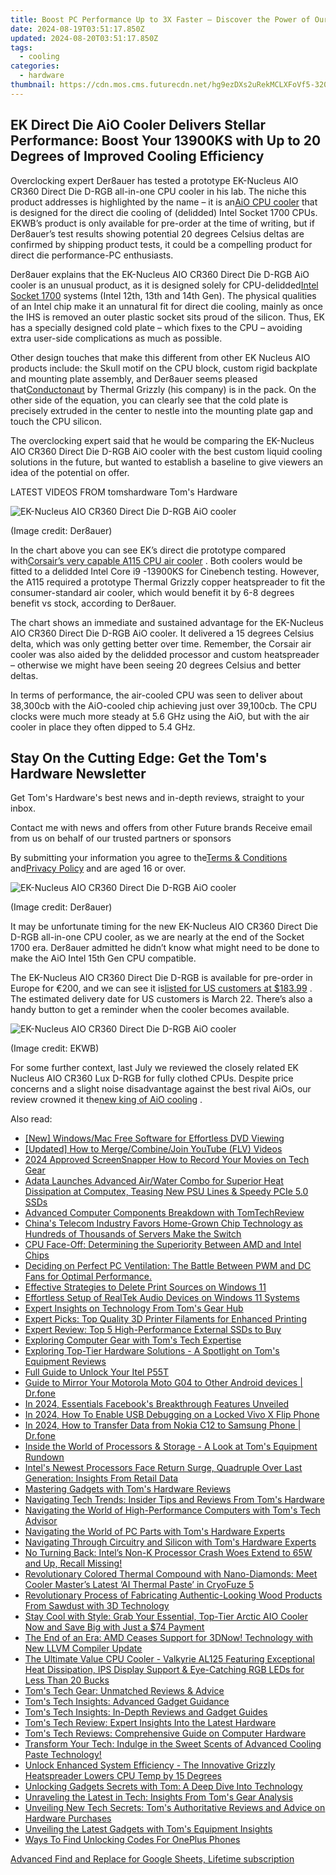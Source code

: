 ```yaml
---
title: Boost PC Performance Up to 3X Faster – Discover the Power of Our Innovative Nitrogen Liquid Cooler Designed by AI for $10,000
date: 2024-08-19T03:51:17.850Z
updated: 2024-08-20T03:51:17.850Z
tags:
  - cooling
categories:
  - hardware
thumbnail: https://cdn.mos.cms.futurecdn.net/hg9ezDXs2uRekMCLXFoVf5-320-80.jpg
---
```


## EK Direct Die AiO Cooler Delivers Stellar Performance: Boost Your 13900KS with Up to 20 Degrees of Improved Cooling Efficiency

Overclocking expert Der8auer has tested a prototype EK-Nucleus AIO CR360 Direct Die D-RGB all-in-one CPU cooler in his lab. The niche this product addresses is highlighted by the name – it is an[AiO CPU cooler](https://www.tomshardware.com/reviews/best-cpu-coolers,4181.html) that is designed for the direct die cooling of (delidded) Intel Socket 1700 CPUs. EKWB’s product is only available for pre-order at the time of writing, but if Der8auer’s test results showing potential 20 degrees Celsius deltas are confirmed by shipping product tests, it could be a compelling product for direct die performance-PC enthusiasts.

 Der8auer explains that the EK-Nucleus AIO CR360 Direct Die D-RGB AiO cooler is an unusual product, as it is designed solely for CPU-delidded[Intel Socket 1700](https://www.tomshardware.com/news/amd-takes-jab-at-intel-over-lga1700-platform-longevity) systems (Intel 12th, 13th and 14th Gen). The physical qualities of an Intel chip make it an unnatural fit for direct die cooling, mainly as once the IHS is removed an outer plastic socket sits proud of the silicon. Thus, EK has a specially designed cold plate – which fixes to the CPU – avoiding extra user-side complications as much as possible.

 Other design touches that make this different from other EK Nucleus AIO products include: the Skull motif on the CPU block, custom rigid backplate and mounting plate assembly, and Der8auer seems pleased that[Conductonaut](https://www.tomshardware.com/best-picks/best-thermal-paste) by Thermal Grizzly (his company) is in the pack. On the other side of the equation, you can clearly see that the cold plate is precisely extruded in the center to nestle into the mounting plate gap and touch the CPU silicon.

 The overclocking expert said that he would be comparing the EK-Nucleus AIO CR360 Direct Die D-RGB AiO cooler with the best custom liquid cooling solutions in the future, but wanted to establish a baseline to give viewers an idea of the potential on offer.

 LATEST VIDEOS FROM tomshardware Tom's Hardware

![EK-Nucleus AIO CR360 Direct Die D-RGB AiO cooler](https://cdn.mos.cms.futurecdn.net/Mqvy3Y6vrwuksYvcHVpUaJ-320-80.jpg)

 (Image credit: Der8auer)

 In the chart above you can see EK’s direct die prototype compared with[Corsair’s very capable A115 CPU air cooler](https://www.tomshardware.com/pc-components/cooling/corsair-air-a115-cooler-review/2) . Both coolers would be fitted to a delidded Intel Core i9 -13900KS for Cinebench testing. However, the A115 required a prototype Thermal Grizzly copper heatspreader to fit the consumer-standard air cooler, which would benefit it by 6-8 degrees benefit vs stock, according to Der8auer.

 The chart shows an immediate and sustained advantage for the EK-Nucleus AIO CR360 Direct Die D-RGB AiO cooler. It delivered a 15 degrees Celsius delta, which was only getting better over time. Remember, the Corsair air cooler was also aided by the delidded processor and custom heatspreader – otherwise we might have been seeing 20 degrees Celsius and better deltas.

 In terms of performance, the air-cooled CPU was seen to deliver about 38,300cb with the AiO-cooled chip achieving just over 39,100cb. The CPU clocks were much more steady at 5.6 GHz using the AiO, but with the air cooler in place they often dipped to 5.4 GHz.

## Stay On the Cutting Edge: Get the Tom's Hardware Newsletter

 Get Tom's Hardware's best news and in-depth reviews, straight to your inbox.

 Contact me with news and offers from other Future brands  Receive email from us on behalf of our trusted partners or sponsors

 By submitting your information you agree to the[Terms & Conditions](https://futureplc.com/terms-conditions/) and[Privacy Policy](https://futureplc.com/privacy-policy/) and are aged 16 or over.

![EK-Nucleus AIO CR360 Direct Die D-RGB AiO cooler](https://cdn.mos.cms.futurecdn.net/wmRXDJgtnnLnPhD5DLfZMJ-320-80.jpg)

 (Image credit: Der8auer)

 It may be unfortunate timing for the new EK-Nucleus AIO CR360 Direct Die D-RGB all-in-one CPU cooler, as we are nearly at the end of the Socket 1700 era. Der8auer admitted he didn’t know what might need to be done to make the AiO Intel 15th Gen CPU compatible.

 The EK-Nucleus AIO CR360 Direct Die D-RGB is available for pre-order in Europe for €200, and we can see it is[listed for US customers at $183.99](https://www.ekwb.com/shop/ek-nucleus-aio-cr360-direct-die-d-rgb-1700) . The estimated delivery date for US customers is March 22\. There’s also a handy button to get a reminder when the cooler becomes available.

![EK-Nucleus AIO CR360 Direct Die D-RGB AiO cooler](https://cdn.mos.cms.futurecdn.net/DwdkCF27CRpbAtFLxxyV8J-320-80.jpg)

(Image credit: EKWB)

 For some further context, last July we reviewed the closely related EK Nucleus AIO CR360 Lux D-RGB for fully clothed CPUs. Despite price concerns and a slight noise disadvantage against the best rival AiOs, our review crowned it the[new king of AiO cooling](https://www.tomshardware.com/reviews/ek-nucleus-aio-cr360-lux-d-rgb) .


<ins class="adsbygoogle"
     style="display:block"
     data-ad-format="autorelaxed"
     data-ad-client="ca-pub-7571918770474297"
     data-ad-slot="1223367746"></ins>



<ins class="adsbygoogle"
     style="display:block"
     data-ad-client="ca-pub-7571918770474297"
     data-ad-slot="8358498916"
     data-ad-format="auto"
     data-full-width-responsive="true"></ins>

<span class="atpl-alsoreadstyle">Also read:</span>
<div><ul>
<li><a href="https://article-posts.techidaily.com/new-windowsmac-free-software-for-effortless-dvd-viewing/"><u>[New] Windows/Mac Free Software for Effortless DVD Viewing</u></a></li>
<li><a href="https://facebook-video-footage.techidaily.com/updated-how-to-mergecombinejoin-youtube-flv-videos/"><u>[Updated] How to Merge/Combine/Join YouTube (FLV) Videos</u></a></li>
<li><a href="https://on-screen-recording.techidaily.com/2024-approved-screensnapper-how-to-record-your-movies-on-tech-gear/"><u>2024 Approved  ScreenSnapper  How to Record Your Movies on Tech Gear</u></a></li>
<li><a href="https://hardware-tips.techidaily.com/adata-launches-advanced-airwater-combo-for-superior-heat-dissipation-at-computex-teasing-new-psu-lines-and-speedy-pcie-50-ssds/"><u>Adata Launches Advanced Air/Water Combo for Superior Heat Dissipation at Computex, Teasing New PSU Lines & Speedy PCIe 5.0 SSDs</u></a></li>
<li><a href="https://hardware-tips.techidaily.com/advanced-computer-components-breakdown-with-tomtechreview/"><u>Advanced Computer Components Breakdown with TomTechReview</u></a></li>
<li><a href="https://hardware-tips.techidaily.com/chinas-telecom-industry-favors-home-grown-chip-technology-as-hundreds-of-thousands-of-servers-make-the-switch/"><u>China's Telecom Industry Favors Home-Grown Chip Technology as Hundreds of Thousands of Servers Make the Switch</u></a></li>
<li><a href="https://hardware-tips.techidaily.com/cpu-face-off-determining-the-superiority-between-amd-and-intel-chips/"><u>CPU Face-Off: Determining the Superiority Between AMD and Intel Chips</u></a></li>
<li><a href="https://hardware-tips.techidaily.com/1723175669337-deciding-on-perfect-pc-ventilation-the-battle-between-pwm-and-dc-fans-for-optimal-performance/"><u>Deciding on Perfect PC Ventilation: The Battle Between PWM and DC Fans for Optimal Performance.</u></a></li>
<li><a href="https://windows11.techidaily.com/effective-strategies-to-delete-print-sources-on-windows-11/"><u>Effective Strategies to Delete Print Sources on Windows 11</u></a></li>
<li><a href="https://hardware-updates.techidaily.com/effortless-setup-of-realtek-audio-devices-on-windows-11-systems/"><u>Effortless Setup of RealTek Audio Devices on Windows 11 Systems</u></a></li>
<li><a href="https://hardware-tips.techidaily.com/expert-insights-on-technology-from-toms-gear-hub/"><u>Expert Insights on Technology From Tom's Gear Hub</u></a></li>
<li><a href="https://hardware-tips.techidaily.com/expert-picks-top-quality-3d-printer-filaments-for-enhanced-printing/"><u>Expert Picks: Top Quality 3D Printer Filaments for Enhanced Printing</u></a></li>
<li><a href="https://hardware-tips.techidaily.com/expert-review-top-5-high-performance-external-ssds-to-buy/"><u>Expert Review: Top 5 High-Performance External SSDs to Buy</u></a></li>
<li><a href="https://hardware-tips.techidaily.com/exploring-computer-gear-with-toms-tech-expertise/"><u>Exploring Computer Gear with Tom's Tech Expertise</u></a></li>
<li><a href="https://hardware-tips.techidaily.com/exploring-top-tier-hardware-solutions-a-spotlight-on-toms-equipment-reviews/"><u>Exploring Top-Tier Hardware Solutions - A Spotlight on Tom's Equipment Reviews</u></a></li>
<li><a href="https://unlock-android.techidaily.com/full-guide-to-unlock-your-itel-p55t-by-drfone-android/"><u>Full Guide to Unlock Your Itel P55T</u></a></li>
<li><a href="https://screen-mirror.techidaily.com/guide-to-mirror-your-motorola-moto-g04-to-other-android-devices-drfone-by-drfone-android/"><u>Guide to Mirror Your Motorola Moto G04 to Other Android devices | Dr.fone</u></a></li>
<li><a href="https://facebook-video-content.techidaily.com/in-2024-essentials-facebooks-breakthrough-features-unveiled/"><u>In 2024, Essentials  Facebook's Breakthrough Features Unveiled</u></a></li>
<li><a href="https://android-unlock.techidaily.com/in-2024-how-to-enable-usb-debugging-on-a-locked-vivo-x-flip-phone-by-drfone-android/"><u>In 2024, How To Enable USB Debugging on a Locked Vivo X Flip Phone</u></a></li>
<li><a href="https://android-transfer.techidaily.com/in-2024-how-to-transfer-data-from-nokia-c12-to-samsung-phone-drfone-by-drfone-transfer-from-android-transfer-from-android/"><u>In 2024, How to Transfer Data from Nokia C12 to Samsung Phone | Dr.fone</u></a></li>
<li><a href="https://hardware-tips.techidaily.com/inside-the-world-of-processors-and-storage-a-look-at-toms-equipment-rundown/"><u>Inside the World of Processors & Storage - A Look at Tom's Equipment Rundown</u></a></li>
<li><a href="https://hardware-tips.techidaily.com/intels-newest-processors-face-return-surge-quadruple-over-last-generation-insights-from-retail-data/"><u>Intel's Newest Processors Face Return Surge, Quadruple Over Last Generation: Insights From Retail Data</u></a></li>
<li><a href="https://hardware-tips.techidaily.com/mastering-gadgets-with-toms-hardware-reviews/"><u>Mastering Gadgets with Tom's Hardware Reviews</u></a></li>
<li><a href="https://hardware-tips.techidaily.com/navigating-tech-trends-insider-tips-and-reviews-from-toms-hardware/"><u>Navigating Tech Trends: Insider Tips and Reviews From Tom's Hardware</u></a></li>
<li><a href="https://hardware-tips.techidaily.com/navigating-the-world-of-high-performance-computers-with-toms-tech-advisor/"><u>Navigating the World of High-Performance Computers with Tom's Tech Advisor</u></a></li>
<li><a href="https://hardware-tips.techidaily.com/navigating-the-world-of-pc-parts-with-toms-hardware-experts/"><u>Navigating the World of PC Parts with Tom's Hardware Experts</u></a></li>
<li><a href="https://hardware-tips.techidaily.com/navigating-through-circuitry-and-silicon-with-toms-hardware-experts/"><u>Navigating Through Circuitry and Silicon with Tom's Hardware Experts</u></a></li>
<li><a href="https://hardware-tips.techidaily.com/1723262307736-no-turning-back-intels-non-k-processor-crash-woes-extend-to-65w-and-up-recall-missing/"><u>No Turning Back: Intel’s Non-K Processor Crash Woes Extend to 65W and Up, Recall Missing!</u></a></li>
<li><a href="https://hardware-tips.techidaily.com/revolutionary-colored-thermal-compound-with-nano-diamonds-meet-cooler-masters-latest-ai-thermal-paste-in-cryofuze-5/"><u>Revolutionary Colored Thermal Compound with Nano-Diamonds: Meet Cooler Master’s Latest ‘AI Thermal Paste’ in CryoFuze 5</u></a></li>
<li><a href="https://hardware-tips.techidaily.com/revolutionary-process-of-fabricating-authentic-looking-wood-products-from-sawdust-with-3d-technology/"><u>Revolutionary Process of Fabricating Authentic-Looking Wood Products From Sawdust with 3D Technology</u></a></li>
<li><a href="https://hardware-tips.techidaily.com/1723175702238-stay-cool-with-style-grab-your-essential-top-tier-arctic-aio-cooler-now-and-save-big-with-just-a-74-payment/"><u>Stay Cool with Style: Grab Your Essential, Top-Tier Arctic AIO Cooler Now and Save Big with Just a $74 Payment</u></a></li>
<li><a href="https://hardware-tips.techidaily.com/the-end-of-an-era-amd-ceases-support-for-3dnow-technology-with-new-llvm-compiler-update/"><u>The End of an Era: AMD Ceases Support for 3DNow! Technology with New LLVM Compiler Update</u></a></li>
<li><a href="https://hardware-tips.techidaily.com/the-ultimate-value-cpu-cooler-valkyrie-al125-featuring-exceptional-heat-dissipation-ips-display-support-and-eye-catching-rgb-leds-for-less-than-20-bucks/"><u>The Ultimate Value CPU Cooler - Valkyrie AL125 Featuring Exceptional Heat Dissipation, IPS Display Support & Eye-Catching RGB LEDs for Less Than 20 Bucks</u></a></li>
<li><a href="https://hardware-tips.techidaily.com/toms-tech-gear-unmatched-reviews-and-advice/"><u>Tom's Tech Gear: Unmatched Reviews & Advice</u></a></li>
<li><a href="https://hardware-tips.techidaily.com/toms-tech-insights-advanced-gadget-guidance/"><u>Tom's Tech Insights: Advanced Gadget Guidance</u></a></li>
<li><a href="https://hardware-tips.techidaily.com/toms-tech-insights-in-depth-reviews-and-gadget-guides/"><u>Tom's Tech Insights: In-Depth Reviews and Gadget Guides</u></a></li>
<li><a href="https://hardware-tips.techidaily.com/toms-tech-review-expert-insights-into-the-latest-hardware/"><u>Tom's Tech Review: Expert Insights Into the Latest Hardware</u></a></li>
<li><a href="https://hardware-tips.techidaily.com/toms-tech-reviews-comprehensive-guide-on-computer-hardware/"><u>Tom's Tech Reviews: Comprehensive Guide on Computer Hardware</u></a></li>
<li><a href="https://hardware-tips.techidaily.com/transform-your-tech-indulge-in-the-sweet-scents-of-advanced-cooling-paste-technology/"><u>Transform Your Tech: Indulge in the Sweet Scents of Advanced Cooling Paste Technology!</u></a></li>
<li><a href="https://hardware-tips.techidaily.com/1723175693224-unlock-enhanced-system-efficiency-the-innovative-grizzly-heatspreader-lowers-cpu-temp-by-15-degrees/"><u>Unlock Enhanced System Efficiency - The Innovative Grizzly Heatspreader Lowers CPU Temp by 15 Degrees</u></a></li>
<li><a href="https://hardware-tips.techidaily.com/unlocking-gadgets-secrets-with-tom-a-deep-dive-into-technology/"><u>Unlocking Gadgets Secrets with Tom: A Deep Dive Into Technology</u></a></li>
<li><a href="https://hardware-tips.techidaily.com/unraveling-the-latest-in-tech-insights-from-toms-gear-analysis/"><u>Unraveling the Latest in Tech: Insights From Tom's Gear Analysis</u></a></li>
<li><a href="https://hardware-tips.techidaily.com/unveiling-new-tech-secrets-toms-authoritative-reviews-and-advice-on-hardware-purchases/"><u>Unveiling New Tech Secrets: Tom's Authoritative Reviews and Advice on Hardware Purchases</u></a></li>
<li><a href="https://hardware-tips.techidaily.com/unveiling-the-latest-gadgets-with-toms-equipment-insights/"><u>Unveiling the Latest Gadgets with Tom's Equipment Insights</u></a></li>
<li><a href="https://sim-unlock.techidaily.com/ways-to-find-unlocking-codes-for-oneplus-phones-by-drfone-android/"><u>Ways To Find Unlocking Codes For OnePlus Phones</u></a></li>
</ul></div>

<!-- affiliate ads begin -->
<a href="https://secure.2checkout.com/order/checkout.php?PRODS=4729642&QTY=1&AFFILIATE=108875&CART=1">Advanced Find and Replace for Google Sheets, Lifetime subscription</a>
<!-- affiliate ads end -->